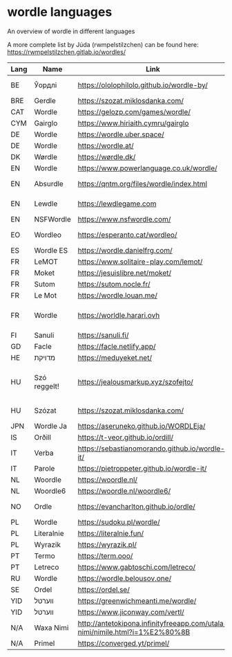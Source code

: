 # wordle languages

An overview of wordle in different languages

A more complete list by Júda (rwmpelstilzchen) can be found here: https://rwmpelstilzchen.gitlab.io/wordles/

| Lang | Name       | Link                                           | Notes                         |
|------|------------|------------------------------------------------|-------------------------------|
| BE   | Ўордлі     | https://ololophilolo.github.io/wordle-by/      | Academic orthography          |   
| BRE  | Gerdle     | https://szozat.miklosdanka.com/                |                               |
| CAT  | Wordle     | https://gelozp.com/games/wordle/               |                               |
| CYM  | Gairglo    | https://www.hiriaith.cymru/gairglo             |                               |
| DE   | Wordle     | https://wordle.uber.space/                     |                               |
| DE   | Wordle     | https://wordle.at/                             | Austrian                      |
| DK   | Wørdle     | https://wørdle.dk/                             |                               |
| EN   | Wordle     | https://www.powerlanguage.co.uk/wordle/        | Uses US spellings             |
| EN   | Absurdle   | https://qntm.org/files/wordle/index.html       | Adversarial variant           |
| EN   | Lewdle     | https://lewdlegame.com                         | Lewd words variant            |
| EN   | NSFWordle  | https://www.nsfwordle.com/                     | NSFW variant                  |
| EO   | Wordleo    | https://esperanto.cat/wordleo/                 | Esperanto (conlang) variant   |
| ES   | Wordle ES  | https://wordle.danielfrg.com/                  |                               |
| FR   | LeMOT      | https://www.solitaire-play.com/lemot/          |                               |
| FR   | Moket      | https://jesuislibre.net/moket/                 | 7 Letters                     |
| FR   | Sutom      | https://sutom.nocle.fr/                        | 8 Letters                     |
| FR   | Le Mot     | https://wordle.louan.me/                       |                               |
| FR   | Wordle     | https://worldle.harari.ovh                     | 7 Letters, geographical names |
| FI   | Sanuli     | https://sanuli.fi/                             |                               |
| GD   | Facle      | https://facle.netlify.app/                     | Scottish Gaelic               |
| HE   | מדויקת    | https://meduyeket.net/                         |                               |
| HU   | Szó reggelt! | https://jealousmarkup.xyz/szofejto/          | digraphs and trigraph as individual characters |
| HU   | Szózat     | https://szozat.miklosdanka.com/                | digraphs/trigraphs dedicated buttons |
| JPN  | Wordle Ja  | https://aseruneko.github.io/WORDLEja/          |                               |
| IS   | Orðill     | https://t-veor.github.io/ordill/               |                               |
| IT   | Verba      | https://sebastianomorando.github.io/wordle-it/ |                               |
| IT   | Parole     | https://pietroppeter.github.io/wordle-it/      |                               |
| NL   | Woordle    | https://woordle.nl/                            |                               |
| NL   | Woordle6   | https://woordle.nl/woordle6/                   | 6 Letters                     |
| NO   | Ordle      | https://evancharlton.github.io/ordle/          | Bokmål and Nynorsk variants   |
| PL   | Wordle     | https://sudoku.pl/wordle/                      |                               |
| PL   | Literalnie | https://literalnie.fun/                        |                               |
| PL   | Wyrazik    | https://wyrazik.pl/                            |                               |
| PT   | Termo      | https://term.ooo/                              |                               |
| PT   | Letreco    | https://www.gabtoschi.com/letreco/             |                               |
| RU   | Wordle     | https://wordle.belousov.one/                   |                               |
| SE   | Ordel      | https://ordel.se/                              |                               |
| YID  | ווערטל    | https://greenwichmeanti.me/wordle/             |                               | 
| YID  | װערטל     | https://www.jiconway.com/vertl/                |                               |
| N/A  | Waxa Nimi  | http://antetokipona.infinityfreeapp.com/utala-nimi/nimile.html?i=1%E2%80%8B | Toki Pona Conlang |
| N/A  | Primel     | https://converged.yt/primel/                   | Prime numbers                 |
